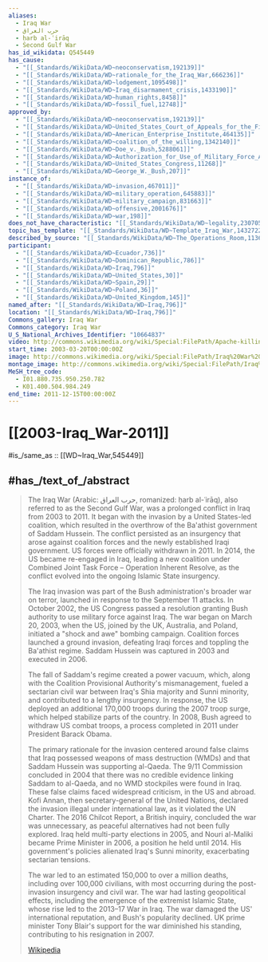 ```yaml
---
aliases:
  - Iraq War
  - حرب العراق
  - ḥarb al-ʿirāq
  - Second Gulf War
has_id_wikidata: Q545449
has_cause:
  - "[[_Standards/WikiData/WD~neoconservatism,192139]]"
  - "[[_Standards/WikiData/WD~rationale_for_the_Iraq_War,666236]]"
  - "[[_Standards/WikiData/WD~lodgement,1095498]]"
  - "[[_Standards/WikiData/WD~Iraq_disarmament_crisis,1433190]]"
  - "[[_Standards/WikiData/WD~human_rights,8458]]"
  - "[[_Standards/WikiData/WD~fossil_fuel,12748]]"
approved_by:
  - "[[_Standards/WikiData/WD~neoconservatism,192139]]"
  - "[[_Standards/WikiData/WD~United_States_Court_of_Appeals_for_the_First_Circuit,250492]]"
  - "[[_Standards/WikiData/WD~American_Enterprise_Institute,464135]]"
  - "[[_Standards/WikiData/WD~coalition_of_the_willing,1342140]]"
  - "[[_Standards/WikiData/WD~Doe_v._Bush,5288061]]"
  - "[[_Standards/WikiData/WD~Authorization_for_Use_of_Military_Force_Against_Iraq_Resolution_of_2002,6067763]]"
  - "[[_Standards/WikiData/WD~United_States_Congress,11268]]"
  - "[[_Standards/WikiData/WD~George_W._Bush,207]]"
instance_of:
  - "[[_Standards/WikiData/WD~invasion,467011]]"
  - "[[_Standards/WikiData/WD~military_operation,645883]]"
  - "[[_Standards/WikiData/WD~military_campaign,831663]]"
  - "[[_Standards/WikiData/WD~offensive,2001676]]"
  - "[[_Standards/WikiData/WD~war,198]]"
does_not_have_characteristic: "[[_Standards/WikiData/WD~legality,2307054]]"
topic_has_template: "[[_Standards/WikiData/WD~Template_Iraq_War,14327224]]"
described_by_source: "[[_Standards/WikiData/WD~The_Operations_Room,113687269]]"
participant:
  - "[[_Standards/WikiData/WD~Ecuador,736]]"
  - "[[_Standards/WikiData/WD~Dominican_Republic,786]]"
  - "[[_Standards/WikiData/WD~Iraq,796]]"
  - "[[_Standards/WikiData/WD~United_States,30]]"
  - "[[_Standards/WikiData/WD~Spain,29]]"
  - "[[_Standards/WikiData/WD~Poland,36]]"
  - "[[_Standards/WikiData/WD~United_Kingdom,145]]"
named_after: "[[_Standards/WikiData/WD~Iraq,796]]"
location: "[[_Standards/WikiData/WD~Iraq,796]]"
Commons_gallery: Iraq War
Commons_category: Iraq War
U_S_National_Archives_Identifier: "10664837"
video: http://commons.wikimedia.org/wiki/Special:FilePath/Apache-killing-Iraq.ogv
start_time: 2003-03-20T00:00:00Z
image: http://commons.wikimedia.org/wiki/Special:FilePath/Iraq%20War%20montage.png
montage_image: http://commons.wikimedia.org/wiki/Special:FilePath/Iraq%20War%20montage.png
MeSH_tree_code:
  - I01.880.735.950.250.782
  - K01.400.504.984.249
end_time: 2011-12-15T00:00:00Z
---
```


# [[2003-Iraq_War-2011]] 

#is_/same_as :: [[WD~Iraq_War,545449]]

## #has_/text_of_/abstract 

> The Iraq War (Arabic: حرب العراق, romanized: ḥarb al-ʿirāq), also referred to as the Second Gulf War, was a prolonged conflict in Iraq from 2003 to 2011. It began with the invasion by a United States-led coalition, which resulted in the overthrow of the Ba'athist government of Saddam Hussein. The conflict persisted as an insurgency that arose against coalition forces and the newly established Iraqi government. US forces were officially withdrawn in 2011. In 2014, the US became re-engaged in Iraq, leading a new coalition under Combined Joint Task Force – Operation Inherent Resolve, as the conflict evolved into the ongoing Islamic State insurgency.
>
> The Iraq invasion was part of the Bush administration's broader war on terror, launched in response to the September 11 attacks. In October 2002, the US Congress passed a resolution granting Bush authority to use military force against Iraq. The war began on March 20, 2003, when the US, joined by the UK, Australia, and Poland, initiated a "shock and awe" bombing campaign. Coalition forces launched a ground invasion, defeating Iraqi forces and toppling the Ba'athist regime. Saddam Hussein was captured in 2003 and executed in 2006.
>
> The fall of Saddam's regime created a power vacuum, which, along with the Coalition Provisional Authority's mismanagement, fueled a sectarian civil war between Iraq's Shia majority and Sunni minority, and contributed to a lengthy insurgency. In response, the US deployed an additional 170,000 troops during the 2007 troop surge, which helped stabilize parts of the country. In 2008, Bush agreed to withdraw US combat troops, a process completed in 2011 under President Barack Obama.
>
> The primary rationale for the invasion centered around false claims that Iraq possessed weapons of mass destruction (WMDs) and that Saddam Hussein was supporting al-Qaeda. The 9/11 Commission concluded in 2004 that there was no credible evidence linking Saddam to al-Qaeda, and no WMD stockpiles were found in Iraq. These false claims faced widespread criticism, in the US and abroad. Kofi Annan, then secretary-general of the United Nations, declared the invasion illegal under international law, as it violated the UN Charter. The 2016 Chilcot Report, a British inquiry, concluded the war was unnecessary, as peaceful alternatives had not been fully explored. Iraq held multi-party elections in 2005, and Nouri al-Maliki became Prime Minister in 2006, a position he held until 2014. His government's policies alienated Iraq's Sunni minority, exacerbating sectarian tensions.
>
> The war led to an estimated 150,000 to over a million deaths, including over 100,000 civilians, with most occurring during the post-invasion insurgency and civil war. The war had lasting geopolitical effects, including the emergence of the extremist Islamic State, whose rise led to the 2013–17 War in Iraq. The war damaged the US' international reputation, and Bush's popularity declined. UK prime minister Tony Blair's support for the war diminished his standing, contributing to his resignation in 2007.
>
> [Wikipedia](https://en.wikipedia.org/wiki/Iraq%20War) 

